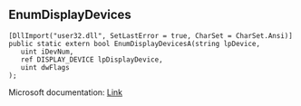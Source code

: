 ## EnumDisplayDevices

```
[DllImport("user32.dll", SetLastError = true, CharSet = CharSet.Ansi)]
public static extern bool EnumDisplayDevicesA(string lpDevice,
   uint iDevNum,
   ref DISPLAY_DEVICE lpDisplayDevice,
   uint dwFlags
);
```

Microsoft documentation: [Link](https://docs.microsoft.com/en-us/windows/win32/api/winuser/nf-winuser-enumdisplaydevicesa)
